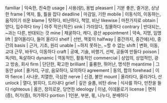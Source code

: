 familiar		| 익숙한, 친숙한
usage			| 사용(량), 용법
pleasant		| 기분 좋은, 즐거운, 상냥한
frame			| 액자, 틀, 틀을 잡다
deadline		| 마감일, 기한
mobile			| 이동식의, 이동하는, 움직이기 쉬운
blame			| 탓하다, 비난하다, 책망, 비난
likewise		| 마찬가지로
obtain			| 얻다, 입수하다
tiny			| 아주 작은(적은)
sink			| 가라앉다, 침몰하다
contrary		| 반대되는, ~과는 다른, 반대되는 것
mine			| 채굴하다, 캐다, 광산
appointment		| 약속, 지명, 임명
lift			| 끌어올리다, 들어 올리다
shelf			| 선반, 책꽂이
halfway			| 중간까지, 중간에(서), 중간의
basis			| 근거, 기초, 원리
unable			| ~하지 못하는, ~할 수 없는
shift			| 변화, 이동, 교대 근무, 바꾸다, 이동하다
craft			| 공예, 기술, 비행기, 선박, 공들여 만들다
poison			| 독(약), 독살하다
dynamic			| 역동적인, 활동적인
commercial		| 상업의, 상업적인, 광고 방송, 회사
firm			| 단단한, 확고한
brilliant		| 훌륭한, 뛰어난, 명석한
meantime		| 그동안
plot			| 줄거리, 구상, 음모하다, 모의하다
agreement		| 동의, 합의
forehead		| 이마
fierce			| 사나운, 치열한, 극심한
nerve			| 신경, 불안
mount			| 올라타다, 올라가다, 산
unlock			| 열다, 밝히다, 드러내다
grief			| 깊은 슬픔, 비탄
dine			| 식사를 하다, 만찬을 들다
righteous		| 옳은, 정의로운, 당연한
ideology		| 이념, 이데올로기
license			| 면허(증), 허가(증), 허가하다
portion			| 1인분, 부분, 몫, 나누다, 분배하다
